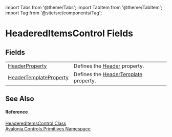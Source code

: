 import Tabs from '@theme/Tabs'; 
import TabItem from '@theme/TabItem'; 
import Tag from '@site/src/components/Tag'; 

# HeaderedItemsControl Fields




## Fields
<table>
<tr>
<td><a href="F_Avalonia_Controls_Primitives_HeaderedItemsControl_HeaderProperty">HeaderProperty</a></td>
<td>Defines the <a href="P_Avalonia_Controls_Primitives_HeaderedItemsControl_Header">Header</a> property.</td>
</tr>
<tr>
<td><a href="F_Avalonia_Controls_Primitives_HeaderedItemsControl_HeaderTemplateProperty">HeaderTemplateProperty</a></td>
<td>Defines the <a href="P_Avalonia_Controls_Primitives_HeaderedItemsControl_HeaderTemplate">HeaderTemplate</a> property.</td>
</tr>
</table>

## See Also


#### Reference
<a href="T_Avalonia_Controls_Primitives_HeaderedItemsControl">HeaderedItemsControl Class</a>  
<a href="N_Avalonia_Controls_Primitives">Avalonia.Controls.Primitives Namespace</a>  
